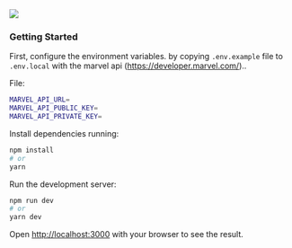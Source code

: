 <div>
<img src="https://upload.wikimedia.org/wikipedia/commons/0/04/MarvelLogo.svg" />
</div>

### Getting Started

First, configure the environment variables.
by copying `.env.example` file to `.env.local` with the marvel api (https://developer.marvel.com/)..

File:
```bash
MARVEL_API_URL=
MARVEL_API_PUBLIC_KEY=
MARVEL_API_PRIVATE_KEY=
```

Install dependencies running:
```bash
npm install
# or
yarn
```

Run the development server:

```bash
npm run dev
# or
yarn dev
```

Open [http://localhost:3000](http://localhost:3000) with your browser to see the result.
